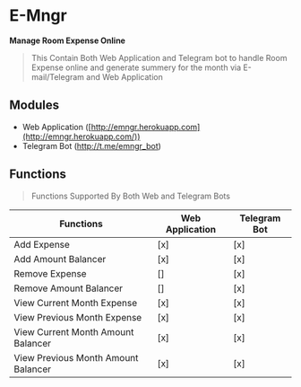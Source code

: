 # E-Mngr
**Manage Room Expense Online**

> This Contain Both Web Application and Telegram bot to handle  Room
> Expense online and generate summery for the month via E-mail/Telegram
> and Web Application

 

## Modules

 - Web Application
   ([http://emngr.herokuapp.com](http://emngr.herokuapp.com/))  
 - Telegram Bot (http://t.me/emngr_bot)

## Functions
> Functions Supported By Both Web and Telegram Bots

|Functions|Web Application |Telegram Bot  |
|-----------------|-----------|--|
|Add Expense | [x] | [x]|
|Add Amount Balancer| [x] | [x] |
|Remove Expense| [] | [x] |
|Remove Amount Balancer| [] | [x] |
|View Current Month Expense| [x] | [x] |
|View Previous Month Expense| [x] | [x] |
|View Current Month Amount Balancer| [x] | [x] |
|View Previous Month Amount Balancer| [x] | [x] |
